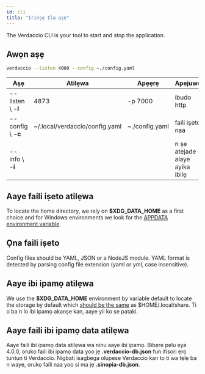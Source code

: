 ```yaml
---
id: cli
title: "Irinṣẹ Ila aṣẹ"
---
```


The Verdaccio CLI is your tool to start and stop the application.

## Awọn aṣẹ

```bash
verdaccio --listen 4000 --config ~./config.yaml
```

| Aṣẹ                | Atilẹwa                        | Apẹẹrẹ         | Apejuwe                        |
| ------------------ | ------------------------------ | -------------- | ------------------------------ |
| --listen \ **-l** | 4873                           | -p 7000        | ibudo http                     |
| --config \ **-c** | ~/.local/verdaccio/config.yaml | ~./config.yaml | faili iṣeto naa                |
| --info \ **-i**   |                                |                | n ṣe atẹjade alaye ayika ibilẹ |

## Aaye faili iṣeto atilẹwa

To locate the home directory, we rely on **$XDG_DATA_HOME** as a first choice and for Windows environments we look for the [APPDATA environment variable](https://www.howtogeek.com/318177/what-is-the-appdata-folder-in-windows/).

## Ọna faili iṣeto

Config files should be YAML, JSON or a NodeJS module. YAML format is detected by parsing config file extension (yaml or yml, case insensitive).

## Aaye ibi ipamọ atilẹwa

We use the **$XDG_DATA_HOME** environment by variable default to locate the storage by default which [should be the same](https://askubuntu.com/questions/538526/is-home-local-share-the-default-value-for-xdg-data-home-in-ubuntu-14-04) as $HOME/.local/share. Ti o ba n lo ibi ipamọ akanṣe kan, aaye yii ko ṣe pataki.

## Aaye faili ibi ipamọ data atilẹwa

Aaye faili ibi ipamọ data atilẹwa wa ninu aaye ibi ipamọ. Bibẹrẹ pẹlu ẹya 4.0.0, orukọ faili ibi ipamọ data yoo jẹ **.verdaccio-db.json** fun ifisori ẹrọ tuntun ti Verdaccio. Nigbati isagbega olupese Verdaccio kan to ti wa tẹlẹ ba n waye, orukọ faili naa yoo si ma jẹ **.sinopia-db.json**.
